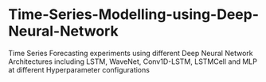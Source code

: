 # Time-Series-Modelling-using-Deep-Neural-Network
Time Series Forecasting experiments using different Deep Neural Network Architectures including LSTM, WaveNet, Conv1D-LSTM, LSTMCell and MLP at different Hyperparameter configurations
